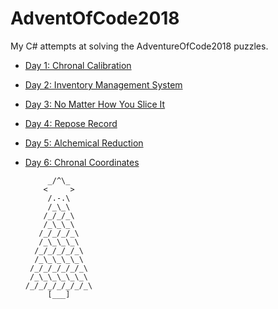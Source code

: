# AdventOfCode2018

My C# attempts at solving the AdventureOfCode2018 puzzles. 

* [Day 1: Chronal Calibration](day1/day1/Program.cs)
* [Day 2: Inventory Management System](day2/day2/Program.cs)
* [Day 3: No Matter How You Slice It](day3/day3/Program.cs)
* [Day 4: Repose Record](day4/day4/Program.cs)
* [Day 5: Alchemical Reduction](day5/day5/Program.cs)
* [Day 6: Chronal Coordinates](day6/day6/Program.cs)


           _/^\_      
          <     >
           /.-.\
           /_\_\
          /_/_/_\
          /_\_\_\
         /_/_/_/_\
         /_\_\_\_\
        /_/_/_/_/_\
        /_\_\_\_\_\
       /_/_/_/_/_/_\
       /_\_\_\_\_\_\
      /_/_/_/_/_/_/_\
           [___]
           
